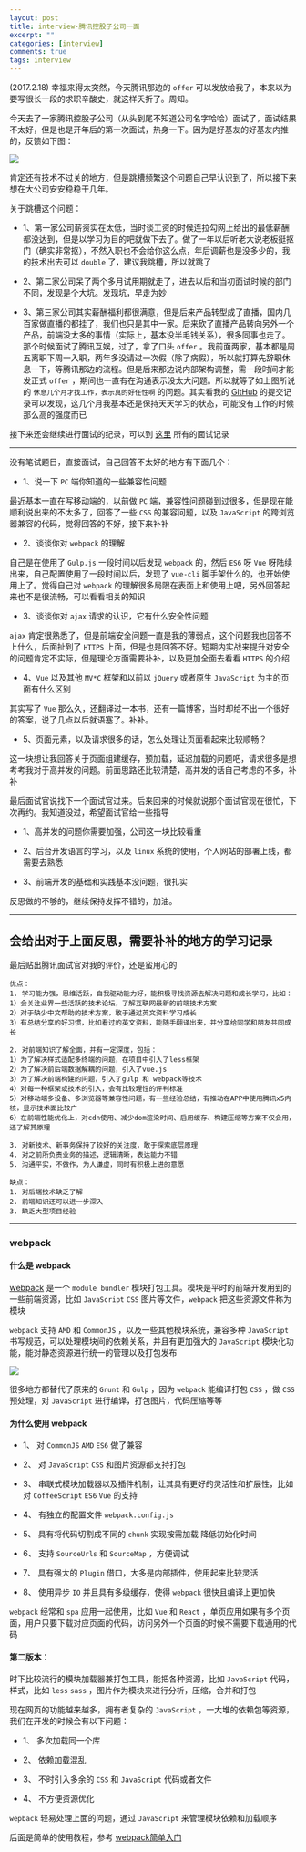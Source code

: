 ```yaml
---
layout: post
title: interview-腾讯控股子公司一面
excerpt: ""
categories: [interview]
comments: true
tags: interview
---
```


(2017.2.18) 幸福来得太突然，今天腾讯那边的 `offer` 可以发放给我了，本来以为要写很长一段的求职辛酸史，就这样夭折了。周知。

今天去了一家腾讯控股子公司（从头到尾不知道公司名字哈哈）面试了，面试结果不太好，但是也是开年后的第一次面试，热身一下。因为是好基友的好基友内推的，反馈如下图：

![](http://okwtb01kd.bkt.clouddn.com/diary-13-1.png)

肯定还有技术不过关的地方，但是跳槽频繁这个问题自己早认识到了，所以接下来想在大公司安安稳稳干几年。

关于跳槽这个问题：

* 1、第一家公司薪资实在太低，当时谈工资的时候连拉勾网上给出的最低薪酬都没达到，但是以学习为目的吧就做下去了。做了一年以后听老大说老板挺抠门（确实非常抠），不然入职也不会给你这么点，年后调薪也是没多少的，我的技术出去可以 `double` 了，建议我跳槽，所以就跳了

* 2、第二家公司呆了两个多月试用期就走了，进去以后和当初面试时候的部门不同，发现是个大坑。发现坑，早走为妙

* 3、第三家公司其实薪酬福利都很满意，但是后来产品转型成了直播，国内几百家做直播的都挂了，我们也只是其中一家。后来砍了直播产品转向另外一个产品，前端没太多的事情（实际上，基本没半毛钱关系），很多同事也走了。那个时候面试了腾讯互娱，过了，拿了口头 `offer` 。我前面两家，基本都是周五离职下周一入职，两年多没请过一次假（除了病假），所以就打算先辞职休息一下，等腾讯那边的流程。但是后来那边说内部架构调整，需一段时间才能发正式 `offer` ，期间也一直有在沟通表示没太大问题。所以就等了如上图所说的 `休息几个月才找工作，表示真的好任性啊` 的问题。其实看我的 [GitHub](https://github.com/cody1991) 的提交记录可以发现，这几个月我基本还是保持天天学习的状态，可能没有工作的时候那么高的强度而已

接下来还会继续进行面试的纪录，可以到 [这里](https://cody1991.github.io/diary/tags/#interview) 所有的面试记录

---

没有笔试题目，直接面试，自己回答不太好的地方有下面几个：

* 1、说一下 `PC` 端你知道的一些兼容性问题 

最近基本一直在写移动端的，以前做 `PC` 端，兼容性问题碰到过很多，但是现在能顺利说出来的不太多了，回答了一些 `CSS` 的兼容问题，以及 `JavaScript` 的跨浏览器兼容的代码，觉得回答的不好，接下来补补

* 2、谈谈你对 `webpack` 的理解 

自己是在使用了 `Gulp.js` 一段时间以后发现 `webpack` 的，然后 `ES6` 呀 `Vue` 呀陆续出来，自己配置使用了一段时间以后，发现了 `vue-cli` 脚手架什么的，也开始使用上了。觉得自己对 `webpack` 的理解很多局限在表面上和使用上吧，另外回答起来也不是很流畅，可以看看相关的知识

* 3、谈谈你对 `ajax` 请求的认识，它有什么安全性问题 

`ajax` 肯定很熟悉了，但是前端安全问题一直是我的薄弱点，这个问题我也回答不上什么，后面扯到了 `HTTPS` 上面，但是也是回答不好。短期内实战来提升对安全的问题肯定不实际，但是理论方面需要补补，以及更加全面去看看 `HTTPS` 的介绍

* 4、`Vue` 以及其他 `MV*C` 框架和以前以 `jQuery` 或者原生 `JavaScript` 为主的页面有什么区别 

其实写了 `Vue` 那么久，还翻译过一本书，还有一篇博客，当时却给不出一个很好的答案，说了几点以后就语塞了。补补。

* 5、页面元素，以及请求很多的话，怎么处理让页面看起来比较顺畅？

这一块想让我回答关于页面组建缓存，预加载，延迟加载的问题吧，请求很多是想考考我对于高并发的问题。前面思路还比较清楚，高并发的话自己考虑的不多，补补

最后面试官说找下一个面试官过来。后来回来的时候就说那个面试官现在很忙，下次再约。我知道没过，希望面试官给一些指导

* 1、高并发的问题你需要加强，公司这一块比较看重

* 2、后台开发语言的学习，以及 `linux` 系统的使用，个人网站的部署上线，都需要去熟悉

* 3、前端开发的基础和实践基本没问题，很扎实

反思做的不够的，继续保持发挥不错的，加油。

---

会给出对于上面反思，需要补补的地方的学习记录
---

最后贴出腾讯面试官对我的评价，还是蛮用心的

```
优点：
1. 学习能力强，思维活跃，自我驱动能力好，能积极寻找资源去解决问题和成长学习，比如：
1）会关注业界一些活跃的技术论坛，了解互联网最新的前端技术方案
2）对于缺少中文帮助的技术方案，敢于通过英文资料学习成长
3）有总结分享的好习惯，比如看过的英文资料，能随手翻译出来，并分享给同学和朋友共同成长

2. 对前端知识了解全面，并有一定深度，包括：
1）为了解决样式适配多终端的问题，在项目中引入了less框架
2）为了解决前后端数据解耦的问题，引入了vue.js
3）为了解决前端构建的问题，引入了gulp 和 webpack等技术
4）对每一种框架或技术的引入，会有比较理性的评判标准
5）对移动端多设备、多浏览器等兼容性问题，有一些经验总结，有推动在APP中使用腾讯x5内核，显示技术面比较广
6）在前端性能优化上，对cdn使用、减少dom渲染时间、启用缓存、构建压缩等方案不仅会用，还了解其原理

3. 对新技术、新事务保持了较好的关注度，敢于探索底层原理
4. 对之前所负责业务的描述，逻辑清晰，表达能力不错
5. 沟通平实，不做作，为人谦虚，同时有积极上进的意愿

缺点：
1. 对后端技术缺乏了解
2. 前端知识还可以进一步深入
3. 缺乏大型项目经验
```

---

### webpack

#### 什么是 webpack

[webpack](https://webpack.github.io/) 是一个 `module bundler` 模块打包工具。模块是平时的前端开发用到的一些前端资源，比如 `JavaScript` `CSS` 图片等文件，`webpack` 把这些资源文件称为模块

`webpack` 支持 `AMD` 和 `CommonJS` ，以及一些其他模块系统，兼容多种 `JavaScript` 书写规范，可以处理模块间的依赖关系，并且有更加强大的 `JavaScript` 模块化功能，能对静态资源进行统一的管理以及打包发布

![](https://webpack.github.io/assets/what-is-webpack.png)

很多地方都替代了原来的 `Grunt` 和 `Gulp` ，因为 `webpack` 能编译打包 `CSS` ，做 `CSS` 预处理，对 `JavaScript` 进行编译，打包图片，代码压缩等等



#### 为什么使用 webpack

* 1、 对 `CommonJS` `AMD` `ES6` 做了兼容

* 2、 对 `JavaScript` `CSS` 和图片资源都支持打包

* 3、 串联式模块加载器以及插件机制，让其具有更好的灵活性和扩展性，比如对 `CoffeeScript` `ES6` `Vue` 的支持

* 4、 有独立的配置文件 `webpack.config.js`

* 5、 具有将代码切割成不同的 `chunk` 实现按需加载 降低初始化时间 

* 6、 支持 `SourceUrls` 和 `SourceMap` ，方便调试

* 7、 具有强大的 `Plugin` 借口，大多是内部插件，使用起来比较灵活

* 8、 使用异步 `IO` 并且具有多级缓存，使得 `webpack` 很快且编译上更加快

`webpack` 经常和 `spa` 应用一起使用，比如 `Vue` 和 `React` ，单页应用如果有多个页面，用户只要下载对应页面的代码，访问另外一个页面的时候不需要下载通用的代码

#### 第二版本：

时下比较流行的模块加载器兼打包工具，能把各种资源，比如 `JavaScript` 代码，样式，比如 `less` `sass` ，图片作为模块来进行分析，压缩，合并和打包

现在网页的功能越来越多，拥有者复杂的 `JavaScript` ，一大堆的依赖包等资源，我们在开发的时候会有以下问题：

* 1、 多次加载同一个库

* 2、 依赖加载混乱

* 3、 不时引入多余的 `CSS` 和 `JavaScript` 代码或者文件

* 4、 不方便资源优化

`wepback` 轻易处理上面的问题，通过 `JavaScript` 来管理模块依赖和加载顺序

后面是简单的使用教程，参考 [webpack简单入门](http://ghmagical.com/article/page/id/4eMcmI9QBSmK) 
